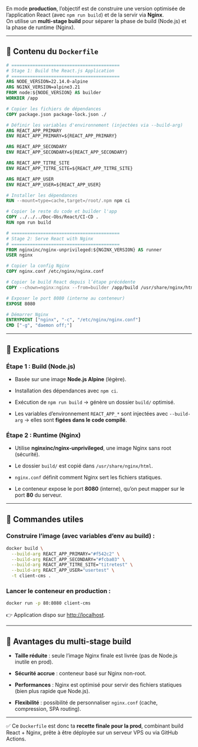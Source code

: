 
En mode **production**, l’objectif est de construire une version optimisée de l’application React (avec `npm run build`) et de la servir via **Nginx**.  
On utilise un **multi-stage build** pour séparer la phase de build (Node.js) et la phase de runtime (Nginx).

---

## 🔹 Contenu du `Dockerfile`

```dockerfile
# =========================================
# Stage 1: Build the React.js Application
# =========================================
ARG NODE_VERSION=22.14.0-alpine
ARG NGINX_VERSION=alpine3.21
FROM node:${NODE_VERSION} AS builder
WORKDIR /app

# Copier les fichiers de dépendances
COPY package.json package-lock.json ./

# Définir les variables d'environnement (injectées via --build-arg)
ARG REACT_APP_PRIMARY
ENV REACT_APP_PRIMARY=${REACT_APP_PRIMARY}

ARG REACT_APP_SECONDARY
ENV REACT_APP_SECONDARY=${REACT_APP_SECONDARY}

ARG REACT_APP_TITRE_SITE
ENV REACT_APP_TITRE_SITE=${REACT_APP_TITRE_SITE}

ARG REACT_APP_USER
ENV REACT_APP_USER=${REACT_APP_USER}

# Installer les dépendances
RUN --mount=type=cache,target=/root/.npm npm ci

# Copier le reste du code et builder l'app
COPY ../../../Doc-Obs/React/CI-CD .
RUN npm run build

# =========================================
# Stage 2: Serve React with Nginx
# =========================================
FROM nginxinc/nginx-unprivileged:${NGINX_VERSION} AS runner
USER nginx

# Copier la config Nginx
COPY nginx.conf /etc/nginx/nginx.conf

# Copier le build React depuis l’étape précédente
COPY --chown=nginx:nginx --from=builder /app/build /usr/share/nginx/html

# Exposer le port 8080 (interne au conteneur)
EXPOSE 8080

# Démarrer Nginx
ENTRYPOINT ["nginx", "-c", "/etc/nginx/nginx.conf"]
CMD ["-g", "daemon off;"]
```

---

## 🔹 Explications

### Étape 1 : Build (Node.js)

- Basée sur une image **Node.js Alpine** (légère).
    
- Installation des dépendances avec `npm ci`.
    
- Exécution de `npm run build` → génère un dossier `build/` optimisé.
    
- Les variables d’environnement `REACT_APP_*` sont injectées avec `--build-arg` → elles sont **figées dans le code compilé**.
    

### Étape 2 : Runtime (Nginx)

- Utilise **nginxinc/nginx-unprivileged**, une image Nginx sans root (sécurité).
    
- Le dossier `build/` est copié dans `/usr/share/nginx/html`.
    
- `nginx.conf` définit comment Nginx sert les fichiers statiques.
    
- Le conteneur expose le port **8080** (interne), qu’on peut mapper sur le port **80** du serveur.
    

---

## 🔹 Commandes utiles

### Construire l’image (avec variables d’env au build) :

```bash
docker build \
  --build-arg REACT_APP_PRIMARY="#f542c2" \
  --build-arg REACT_APP_SECONDARY="#fcba03" \
  --build-arg REACT_APP_TITRE_SITE="titretest" \
  --build-arg REACT_APP_USER="usertest" \
  -t client-cms .
```

### Lancer le conteneur en production :

```bash
docker run -p 80:8080 client-cms
```

👉 Application dispo sur [http://localhost](http://localhost/).

---

## 🔹 Avantages du multi-stage build

- **Taille réduite** : seule l’image Nginx finale est livrée (pas de Node.js inutile en prod).
    
- **Sécurité accrue** : conteneur basé sur Nginx non-root.
    
- **Performances** : Nginx est optimisé pour servir des fichiers statiques (bien plus rapide que Node.js).
    
- **Flexibilité** : possibilité de personnaliser `nginx.conf` (cache, compression, SPA routing).
    

---

✅ Ce `Dockerfile` est donc ta **recette finale pour la prod**, combinant build React + Nginx, prête à être déployée sur un serveur VPS ou via GitHub Actions.
